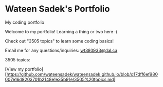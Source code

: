 # Wateen Sadek's Portfolio 

My coding portfolio

Welcome to my portfolio! Learning a thing or two here :) 

Check out "3505 topics" to learn some coding basics!

Email me for any questions/inquiries:
[wt380933@dal.ca](mailto:wt380933@dal.ca)

3505 topics:

[View my portfolio][https://github.com/wateensadek/wateensadek.github.io/blob/d17dff6ef980007e16d8203701b2148e1e35b91e/3505%20topics.md]

